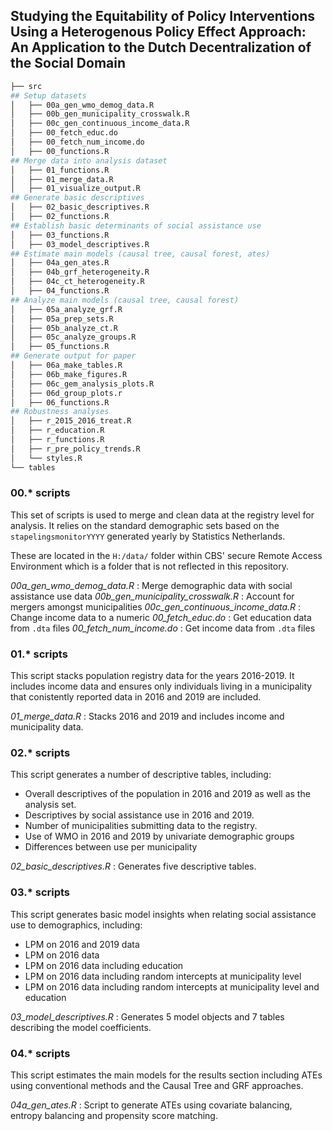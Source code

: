 ## Studying the Equitability of Policy Interventions Using a Heterogenous Policy Effect Approach: An Application to the Dutch Decentralization of the Social Domain


```bash
├── src
## Setup datasets
│   ├── 00a_gen_wmo_demog_data.R
│   ├── 00b_gen_municipality_crosswalk.R
│   ├── 00c_gen_continuous_income_data.R
│   ├── 00_fetch_educ.do
│   ├── 00_fetch_num_income.do
│   ├── 00_functions.R
## Merge data into analysis dataset
│   ├── 01_functions.R
│   ├── 01_merge_data.R
│   ├── 01_visualize_output.R
## Generate basic descriptives
│   ├── 02_basic_descriptives.R
│   ├── 02_functions.R
## Establish basic determinants of social assistance use
│   ├── 03_functions.R
│   ├── 03_model_descriptives.R
## Estimate main models (causal tree, causal forest, ates)
│   ├── 04a_gen_ates.R
│   ├── 04b_grf_heterogeneity.R
│   ├── 04c_ct_heterogeneity.R
│   ├── 04_functions.R
## Analyze main models (causal tree, causal forest)
│   ├── 05a_analyze_grf.R
│   ├── 05a_prep_sets.R
│   ├── 05b_analyze_ct.R
│   ├── 05c_analyze_groups.R
│   ├── 05_functions.R
## Generate output for paper
│   ├── 06a_make_tables.R
│   ├── 06b_make_figures.R
│   ├── 06c_gem_analysis_plots.R
│   ├── 06d_group_plots.r
│   ├── 06_functions.R
## Robustness analyses
│   ├── r_2015_2016_treat.R
│   ├── r_education.R
│   ├── r_functions.R
│   ├── r_pre_policy_trends.R
│   └── styles.R
└── tables
```

### 00.* scripts
This set of scripts is used to merge and clean data at the registry level for analysis. It relies on the standard demographic sets based on the `stapelingsmonitorYYYY` generated yearly by Statistics Netherlands.

These are located in the `H:/data/` folder within CBS' secure Remote Access Environment which is a folder that is not reflected in this repository.

*00a_gen_wmo_demog_data.R* : Merge demographic data with social assistance use data
*00b_gen_municipality_crosswalk.R* : Account for mergers amongst municipalities
*00c_gen_continuous_income_data.R* : Change income data to a numeric
*00_fetch_educ.do* : Get education data from `.dta` files
*00_fetch_num_income.do* : Get income data from `.dta` files

### 01.* scripts
This script stacks population registry data for the years 2016-2019. It includes income data and ensures only individuals living in a municipality that conistently reported data in 2016 and 2019 are included.

*01_merge_data.R* : Stacks 2016 and 2019 and includes income and municipality data.

### 02.* scripts
This script generates a number of descriptive tables, including:
- Overall descriptives of the population in 2016 and 2019 as well as the analysis set.
- Descriptives by social assistance use in 2016 and 2019.
- Number of municipalities submitting data to the registry.
- Use of WMO in 2016 and 2019 by univariate demographic groups
- Differences between use per municipality

*02_basic_descriptives.R* : Generates five descriptive tables.

### 03.* scripts
This script generates basic model insights when relating social assistance use to demographics, including:
- LPM on 2016 and 2019 data
- LPM on 2016 data
- LPM on 2016 data including education
- LPM on 2016 data including random intercepts at municipality level
- LPM on 2016 data including random intercepts at municipality level and education

*03_model_descriptives.R* : Generates 5 model objects and 7 tables describing the model coefficients.

### 04.* scripts
This script estimates the main models for the results section including ATEs using conventional methods and the Causal Tree and GRF approaches.

*04a_gen_ates.R* : Script to generate ATEs using covariate balancing, entropy balancing and propensity score matching.